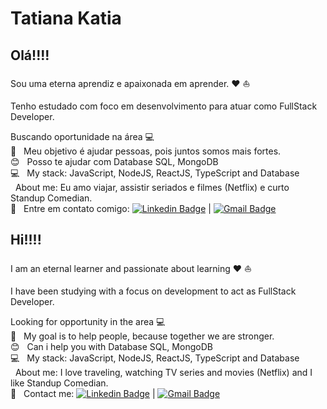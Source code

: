 <!--
**Tatianakatia/Tatianakatia** is a ✨ _special_ ✨ repository because its `README.md` (this file) appears on your GitHub profile.

Here are some ideas to get you started:

- 🔭 I’m currently working on ...
- 🌱 I’m currently learning ...
- 👯 I’m looking to collaborate on ...
- 🤔 I’m looking for help with ...
- 💬 Ask me about ...
- 📫 How to reach me: ...
- 😄 Pronouns: ...
- ⚡ Fun fact: ...
-->

# Tatiana Katia


## Olá!!!!
Sou uma eterna aprendiz e apaixonada em aprender. :heart: :sailboat: 

Tenho estudado com foco em desenvolvimento  para atuar como FullStack Developer.

Buscando oportunidade na área :computer:
<br /> :purple_heart: &nbsp; Meu objetivo é ajudar pessoas, pois juntos somos mais fortes.
<br /> :blush:  &nbsp; Posso te ajudar com Database SQL, MongoDB
<br /> :computer: &nbsp; My stack: JavaScript, NodeJS, ReactJS, TypeScript and Database
<br /> &nbsp; About me: Eu amo viajar, assistir seriados e filmes (Netflix) e curto Standup Comedian.
<br/> :email: &nbsp; Entre em contato comigo: [![Linkedin Badge](https://img.shields.io/badge/-TatianaSilva-blue?style=flat-square&logo=Linkedin&logoColor=white&link=https://www.linkedin.com/in/tatiana-silva-9007158/)](https://www.linkedin.com/in/tatiana-katia-silva/) 
| 
[![Gmail Badge](https://img.shields.io/badge/-tatiana.katia@gmail.com-c14438?style=flat-square&logo=Gmail&logoColor=white&link=mailto:tatiana.katia@gmail.com)](mailto:tatiana.katia@gmail.com)


## Hi!!!!
I am an eternal learner and passionate about learning :heart: :sailboat: 

I have been studying with a focus on development to act as FullStack Developer.

Looking for opportunity in the area :computer:
<br /> :purple_heart: &nbsp; My goal is to help people, because together we are stronger.
<br /> :blush:  &nbsp; Can i help you with Database SQL, MongoDB
<br /> :computer: &nbsp; My stack: JavaScript, NodeJS, ReactJS, TypeScript and Database
<br /> &nbsp; About me: I love traveling, watching TV series and movies (Netflix) and I like Standup Comedian.
<br/> :email: &nbsp; Contact me: [![Linkedin Badge](https://img.shields.io/badge/-TatianaSilva-blue?style=flat-square&logo=Linkedin&logoColor=white&link=https://www.linkedin.com/in/tatiana-silva-9007158/)](https://www.linkedin.com/in/tatiana-katia-silva/) 
| 
[![Gmail Badge](https://img.shields.io/badge/-tatiana.katia@gmail.com-c14438?style=flat-square&logo=Gmail&logoColor=white&link=mailto:tatiana.katia@gmail.com)](mailto:tatiana.katia@gmail.com)




